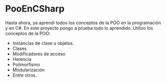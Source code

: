 # PooEnCSharp
Hasta ahora, ya aprendi todos los conceptos de la POO en la programación y en C#. En este proyecto pongo a prueba todo lo aprendido.
Utilizo los conceptos de la POO:

- Instancias de clase u objetos.
- Clases
- Modificadores de acceso
- Herencia
- Polimorfismo
- Modularización
- Entre otros.
